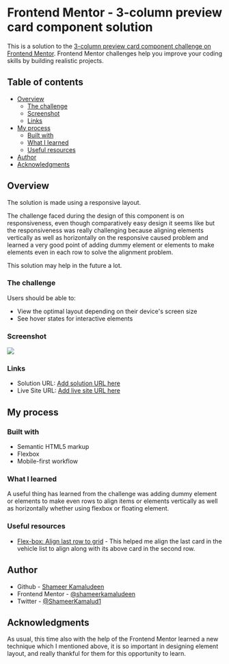 # Frontend Mentor - 3-column preview card component solution

This is a solution to the [3-column preview card component challenge on Frontend Mentor](https://www.frontendmentor.io/challenges/3column-preview-card-component-pH92eAR2-). Frontend Mentor challenges help you improve your coding skills by building realistic projects. 

## Table of contents

- [Overview](#overview)
  - [The challenge](#the-challenge)
  - [Screenshot](#screenshot)
  - [Links](#links)
- [My process](#my-process)
  - [Built with](#built-with)
  - [What I learned](#what-i-learned)
  - [Useful resources](#useful-resources)
- [Author](#author)
- [Acknowledgments](#acknowledgments)

## Overview

The solution is made using a responsive layout. 

The challenge faced during the design of this component is on responsiveness, even though comparatively easy design it seems like but the responsiveness was really challenging because aligning elements vertically as well as horizontally on the responsive caused problem and learned a very good point of adding dummy element or elements to make elements even in each row to solve the alignment problem. 

This solution may help in the future a lot.

### The challenge

Users should be able to:

- View the optimal layout depending on their device's screen size
- See hover states for interactive elements

### Screenshot

![](./screenshot.jpg)

### Links

- Solution URL: [Add solution URL here](https://your-solution-url.com)
- Live Site URL: [Add live site URL here](https://your-live-site-url.com)

## My process

### Built with

- Semantic HTML5 markup
- Flexbox
- Mobile-first workflow

### What I learned

A useful thing has learned from the challenge was adding dummy element or elements to make even rows to align items or elements vertically as well as horizontally whether using flexbox or floating element. 

### Useful resources

- [Flex-box: Align last row to grid](https://stackoverflow.com/questions/18744164/flex-box-align-last-row-to-grid) - This helped me align the last card in the vehicle list to align along with its above card in the second row.

## Author

- Github - [Shameer Kamaludeen](https://github.com/shameerkamaludeen)
- Frontend Mentor - [@shameerkamaludeen](https://www.frontendmentor.io/profile/shameerkamaludeen)
- Twitter - [@ShameerKamalud1](https://twitter.com/ShameerKamalud1)

## Acknowledgments

As usual, this time also with the help of the Frontend Mentor learned a new technique which I mentioned above, it is so important in designing element layout, and really thankful for them for this opportunity to learn.
